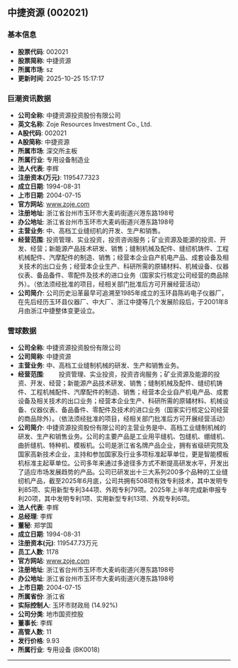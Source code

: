 ## 中捷资源 (002021)

### 基本信息

- **股票代码**: 002021
- **股票简称**: 中捷资源
- **所属市场**: sz
- **更新时间**: 2025-10-25 15:17:17

### 巨潮资讯数据

- **公司全称**: 中捷资源投资股份有限公司
- **英文名称**: Zoje Resources Investment Co., Ltd.
- **A股代码**: 002021
- **A股简称**: 中捷资源
- **所属市场**: 深交所主板
- **所属行业**: 专用设备制造业
- **法人代表**: 李辉
- **注册资本(万元)**: 119547.7323
- **成立日期**: 1994-08-31
- **上市日期**: 2004-07-15
- **官方网站**: www.zoje.com
- **注册地址**: 浙江省台州市玉环市大麦屿街道兴港东路198号
- **办公地址**: 浙江省台州市玉环市大麦屿街道兴港东路198号
- **主营业务**: 中、高档工业缝纫机的开发、生产和销售。
- **经营范围**: 投资管理、实业投资，投资咨询服务；矿业资源及能源的投资、开发、经营；新能源产品技术研发、销售；缝制机械及配件、缝纫机铸件、工程机械配件、汽摩配件的制造、销售；经营本企业自产机电产品、成套设备及相关技术的出口业务；经营本企业生产、科研所需的原辅材料、机械设备、仪器仪表、备品备件、零配件及技术的进口业务（国家实行核定公司经营的商品除外）。（依法须经批准的项目，经相关部门批准后方可开展经营活动）
- **公司简介**: 公司历史沿革最早可追溯至1985年成立的玉环县陈屿电子仪器厂，在先后经历玉环县仪器厂、中大厂、浙江中捷等几个发展阶段后，于2001年8月由浙江中捷整体变更设立。

### 雪球数据

- **公司全称**: 中捷资源投资股份有限公司
- **公司简称**: 中捷资源
- **主营业务**: 中、高档工业缝制机械的研发、生产和销售业务。
- **经营范围**: 　　投资管理、实业投资，投资咨询服务；矿业资源及能源的投资、开发、经营；新能源产品技术研发、销售；缝制机械及配件、缝纫机铸件、工程机械配件、汽摩配件的制造、销售；经营本企业自产机电产品、成套设备及相关技术的出口业务；经营本企业生产、科研所需的原辅材料、机械设备、仪器仪表、备品备件、零配件及技术的进口业务（国家实行核定公司经营的商品除外）。（依法须经批准的项目，经相关部门批准后方可开展经营活动）
- **公司简介**: 中捷资源投资股份有限公司的主营业务是中、高档工业缝制机械的研发、生产和销售业务。公司的主要产品是工业用平缝机、包缝机、绷缝机、曲折缝机、特种机、模板机。公司是浙江省名牌产品企业，拥有省级研究院及国家高新技术企业，主持和参加国家及行业多项标准起草单位，更是智能模板机标准主起草单位。公司多年来通过多途径多方式不断提高研发水平，开发出了适应市场发展趋势的产品。公司已研发出十三大系列200多个品种的工业缝纫机产品，截至2025年6月底，公司共拥有508项有效专利技术，其中发明专利85项、实用新型专利344项、外观专利79项。2025年上半年完成新申报专利20项，其中发明专利1项、实用新型专利13项、外观专利6项。
- **法人代表**: 李辉
- **总经理**: 李辉
- **董秘**: 郑学国
- **成立日期**: 1994-08-31
- **注册资本(元)**: 119547.73万元
- **员工人数**: 1178
- **官方网站**: www.zoje.com
- **注册地址**: 浙江省台州市玉环市大麦屿街道兴港东路198号
- **办公地址**: 浙江省台州市玉环市大麦屿街道兴港东路198号
- **上市日期**: 2004-07-15
- **所属省份**: 浙江省
- **实际控制人**: 玉环市财政局 (14.92%)
- **公司分类**: 地市国资控股
- **董事长**: 李辉
- **高管人数**: 11
- **发行价格**: 9.93
- **所属行业**: 专用设备 (BK0018)

---